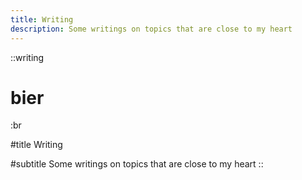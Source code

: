 ```yaml
---
title: Writing
description: Some writings on topics that are close to my heart
---
```


::writing
# bier

:br

#title
Writing

#subtitle
Some writings on topics that are close to my heart
::
